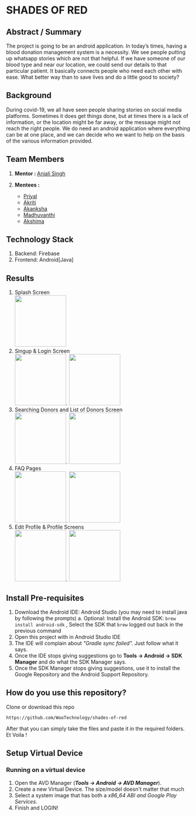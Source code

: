 # SHADES OF RED

## Abstract / Summary
The project is going to be an android application. In today’s times, having a blood donation management system is a necessity. We see people putting up whatsapp stories which are not that helpful. If we have someone of our blood type and near our location, we could send our details to that particular patient. It basically connects people who need each other with ease. What better way than to save lives and do a little good to society?
<br>

## Background
During covid-19, we all have seen people sharing stories on social media platforms. Sometimes it does get things done, but at times there is a lack of information, or the location might be far away, or the message might not reach the right people. We do need an android application where everything can be at one place, and we can decide who we want to help on the basis of the various information provided.

## Team Members
1. <b>Mentor : </b>[Anjali Singh](https://github.com/anjalisi/) 

2. **Mentees :**
   - [Priyal](https://github.com/priyalbhatewara123)
   - [Akriti](https://github.com/Akshima-Ghai)
   - [Akanksha](https://github.com/Akanksha-Pant)
   - [Madhuvanthi](https://github.com/madhuvanthi27)
   - [Akshima](https://github.com/Akshima-Ghai)
   
## Technology Stack
1. Backend: Firebase
2. Frontend: Android[Java]

## Results

1. Splash Screen <br> <img src="https://user-images.githubusercontent.com/47551578/107138783-6d70df00-693c-11eb-8fdb-409ea6b6ab8f.jpeg" width=140><br>
2. Singup & Login Screen <br> <img src="https://user-images.githubusercontent.com/47551578/107138905-7615e500-693d-11eb-8cc8-f4c30d33fb7c.jpg" width=140>.        <img src="https://user-images.githubusercontent.com/47551578/107138907-78783f00-693d-11eb-82ea-ce743ccc33d6.jpg" width=140>
3. Searching Donors and List of Donors Screen <br> <img src="https://user-images.githubusercontent.com/47551578/107138908-7b732f80-693d-11eb-8eb6-3d107fa8bb47.jpg" width=140>.        <img src="https://user-images.githubusercontent.com/47551578/107138910-7e6e2000-693d-11eb-8c87-1c5bb789e529.jpg" width=140>
4. FAQ Pages <br> <img src="https://user-images.githubusercontent.com/47551578/107139063-57fcb480-693e-11eb-8ea8-64fe8cf1187a.jpg" width=140>.        <img src="https://user-images.githubusercontent.com/47551578/107139065-5b903b80-693e-11eb-9545-228259b2bb4e.jpeg" width=140>
5. Edit Profile & Profile Screens <br> <img src="https://user-images.githubusercontent.com/47551578/107139057-54692d80-693e-11eb-91bb-5a8907e6b97c.jpg" width=140>.        <img src="https://user-images.githubusercontent.com/47551578/107139054-50d5a680-693e-11eb-8ec4-98e58a5d5a30.jpg" width=140>

## Install Pre-requisites

1. Download the Android IDE: Android Studio (you may need to install java by following the prompts)
  a. Optional: Install the Android SDK: ``` brew install android-sdk ``` , Select the SDK that ```brew``` logged out back in the previous command
2. Open this project with in Android Studio IDE
3. The IDE will complain about *"Gradle sync failed".* Just follow what it says.
4. Once the IDE stops giving suggestions go to **Tools -> Android -> SDK Manager** and do what the SDK Manager says.
5. Once the SDK Manager stops giving suggestions, use it to install the Google Repository and the Android Support Repository.

## How do you use this repository?
Clone or download this repo<br>
```
https://github.com/WooTechnology/shades-of-red
```
After that you can simply take the files and paste it in the required folders. Et Voila !

## Setup Virtual Device
### Running on a virtual device
1. Open the AVD Manager (***Tools -> Android -> AVD Manager***).
2. Create a new Virtual Device. The size/model doesn't matter that much
3. Select a system image that has both a _x86_64 ABI and Google Play Services_.
4. Finish and LOGIN!


